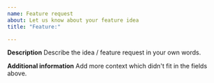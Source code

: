```yaml
---
name: Feature request
about: Let us know about your feature idea
title: "Feature:"

---
```


**Description**
Describe the idea / feature request in your own words.

**Additional information**
Add more context which didn't fit in the fields above.

